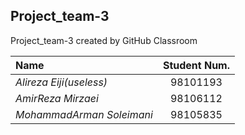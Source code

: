 ## Project_team-3
Project_team-3 created by GitHub Classroom


|Name       |Student Num. |
|:----------|:-----------:|
|*Alireza Eiji(useless)*|98101193|
|*AmirReza Mirzaei*|98106112|
|*MohammadArman Soleimani*|98105835|
